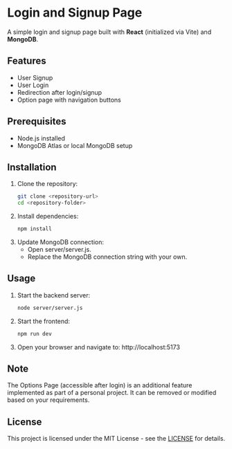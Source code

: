 # Login and Signup Page

A simple login and signup page built with **React** (initialized via Vite) and **MongoDB**.

## Features
- User Signup
- User Login
- Redirection after login/signup
- Option page with navigation buttons

## Prerequisites
- Node.js installed
- MongoDB Atlas or local MongoDB setup

## Installation
1. Clone the repository:
   ```bash
   git clone <repository-url>
   cd <repository-folder>

2. Install dependencies:
   ```bash
   npm install

3. Update MongoDB connection:
   - Open server/server.js.
   - Replace the MongoDB connection string with your own.

## Usage
1. Start the backend server:
   ```bash
   node server/server.js

2. Start the frontend:
   ```bash
   npm run dev

3. Open your browser and navigate to: http://localhost:5173

## Note
The Options Page (accessible after login) is an additional feature implemented as part of a personal project. It can be removed or modified based on your requirements.

## License

This project is licensed under the MIT License - see the [LICENSE](LISCENCE.md) for details.
